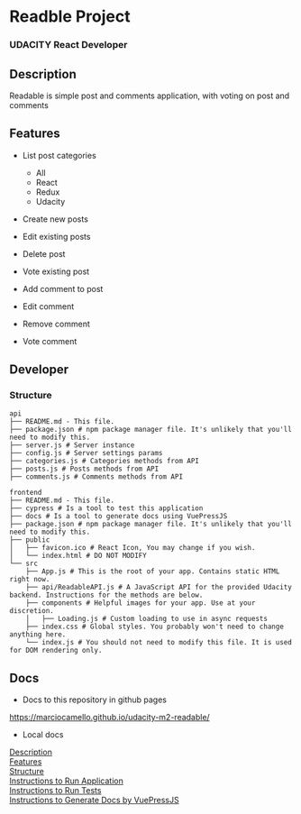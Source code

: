 # Readble Project

### UDACITY React Developer

## Description

Readable is simple post and comments application, with voting on post and comments

## Features

* List post categories

   - All <br>
   - React <br>
   - Redux <br>
   - Udacity <br>

* Create new posts

* Edit existing posts

* Delete post

* Vote existing post

* Add comment to post

* Edit comment

* Remove comment

* Vote comment

## Developer

### Structure

```
api
├── README.md - This file.
├── package.json # npm package manager file. It's unlikely that you'll need to modify this.
├── server.js # Server instance
├── config.js # Server settings params
├── categories.js # Categories methods from API
├── posts.js # Posts methods from API
├── comments.js # Comments methods from API

frontend
├── README.md - This file.
├── cypress # Is a tool to test this application
├── docs # Is a tool to generate docs using VuePressJS
├── package.json # npm package manager file. It's unlikely that you'll need to modify this.
├── public
│   ├── favicon.ico # React Icon, You may change if you wish.
│   └── index.html # DO NOT MODIFY
└── src
    ├── App.js # This is the root of your app. Contains static HTML right now.
    ├── api/ReadableAPI.js # A JavaScript API for the provided Udacity backend. Instructions for the methods are below.
    ├── components # Helpful images for your app. Use at your discretion.
    │   ├── Loading.js # Custom loading to use in async requests
    ├── index.css # Global styles. You probably won't need to change anything here.
    └── index.js # You should not need to modify this file. It is used for DOM rendering only.
```

## Docs

- Docs to this repository in github pages

https://marciocamello.github.io/udacity-m2-readable/

- Local docs

[Description](frontend/docs/main.md) <br>
[Features](frontend/docs/features.md) <br>
[Structure](frontend/docs/structure.md) <br>
[Instructions to Run Application](frontend/docs/run.md) <br>
[Instructions to Run Tests](frontend/docs/test.md) <br>
[Instructions to Generate Docs by VuePressJS](frontend/docs/docs.md)
